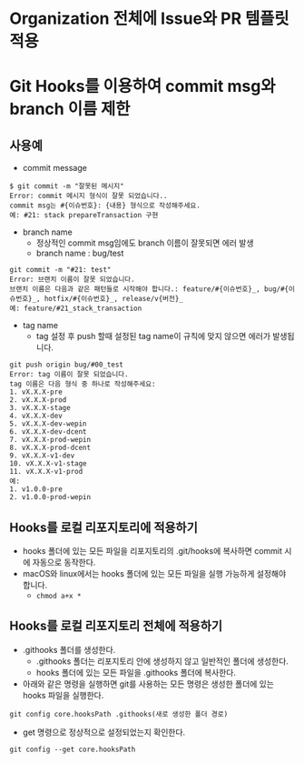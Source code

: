 # Organization 전체에 Issue와 PR 템플릿 적용

# Git Hooks를 이용하여 commit msg와 branch 이름 제한
## 사용예
* commit message
```
$ git commit -m "잘못된 메시지"
Error: commit 메시지 형식이 잘못 되었습니다..
commit msg는 #{이슈번호}: {내용} 형식으로 작성해주세요.
예: #21: stack prepareTransaction 구현
```
* branch name
  - 정상적인 commit msg임에도 branch 이름이 잘못되면 에러 
  발생
  - branch name : bug/test
```
git commit -m "#21: test"
Error: 브랜치 이름이 잘못 되었습니다.
브랜치 이름은 다음과 같은 패턴들로 시작해야 합니다.: feature/#{이슈번호}_, bug/#{이슈번호}_, hotfix/#{이슈번호}_, release/v{버전}_
예: feature/#21_stack_transaction
```
* tag name
  - tag 설정 후 push 할때 설정된 tag name이 규칙에 맞지 않으면 에러가 발생됩니다.
```
git push origin bug/#00_test
Error: tag 이름이 잘못 되었습니다.
tag 이름은 다음 형식 중 하나로 작성해주세요:
1. vX.X.X-pre
2. vX.X.X-prod
3. vX.X.X-stage
4. vX.X.X-dev
5. vX.X.X-dev-wepin
6. vX.X.X-dev-dcent
7. vX.X.X-prod-wepin
8. vX.X.X-prod-dcent
9. vX.X.X-v1-dev
10. vX.X.X-v1-stage
11. vX.X.X-v1-prod
예:
1. v1.0.0-pre
2. v1.0.0-prod-wepin
```
## Hooks를 로컬 리포지토리에 적용하기
* hooks 폴더에 있는 모든 파일을 리포지토리의 .git/hooks에 복사하면 commit 시에 자동으로 동작한다.
* macOS와 linux에서는 hooks 폴더에 있는 모든 파일을 실행 가능하게 설정해야 합니다.
  - `chmod a+x *`

## Hooks를 로컬 리포지토리 전체에 적용하기
* .githooks 폴더를 생성한다.
   - .githooks 폴더는 리포지토리 안에 생성하지 않고 일반적인 폴더에 생성한다.
   - hooks 폴더에 있는 모든 파일을 .githooks 폴더에 복사한다.
* 아래와 같은 명령을 실행하면 git를 사용하는 모든 명령은 생성한 폴더에 있는 hooks 파일을 실행한다.
```
git config core.hooksPath .githooks(새로 생성한 폴더 경로)
```
* get 명령으로 정상적으로 설정되었는지 확인한다.
```
git config --get core.hooksPath
```